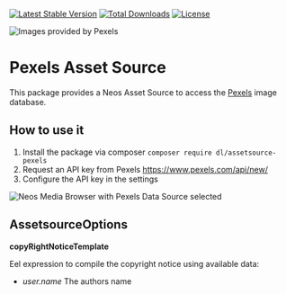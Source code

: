 [![Latest Stable Version](https://poser.pugx.org/dl/assetsource-pexels/v/stable)](https://packagist.org/packages/dl/assetsource-pexels) [![Total Downloads](https://poser.pugx.org/dl/assetsource-pexels/downloads)](https://packagist.org/packages/dl/assetsource-pexels) [![License](https://poser.pugx.org/dl/assetsource-pexels/license)](https://packagist.org/packages/dl/assetsource-pexels)

![Images provided by Pexels](https://user-images.githubusercontent.com/642226/39978717-6c848b32-5742-11e8-82bb-d5e325e29c6d.png)

# Pexels Asset Source
This package provides a Neos Asset Source to access the [Pexels](https://www.pexels.com) image database.

## How to use it
1. Install the package via composer `composer require dl/assetsource-pexels`
2. Request an API key from Pexels https://www.pexels.com/api/new/
3. Configure the API key in the settings

![Neos Media Browser with Pexels Data Source selected](https://user-images.githubusercontent.com/642226/39648639-261402f6-4fe3-11e8-9788-7c5425eac087.png)

## AssetsourceOptions

**copyRightNoticeTemplate**

Eel expression to compile the copyright notice using available data:

* *user.name* The authors name
